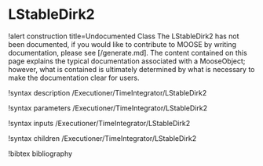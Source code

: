 <!-- MOOSE Documentation Stub: Remove this when content is added. -->

# LStableDirk2

!alert construction title=Undocumented Class
The LStableDirk2 has not been documented, if you would like to contribute to MOOSE by
writing documentation, please see [/generate.md]. The content contained on this page explains
the typical documentation associated with a MooseObject; however, what is contained is ultimately
determined by what is necessary to make the documentation clear for users.

!syntax description /Executioner/TimeIntegrator/LStableDirk2

!syntax parameters /Executioner/TimeIntegrator/LStableDirk2

!syntax inputs /Executioner/TimeIntegrator/LStableDirk2

!syntax children /Executioner/TimeIntegrator/LStableDirk2

!bibtex bibliography
